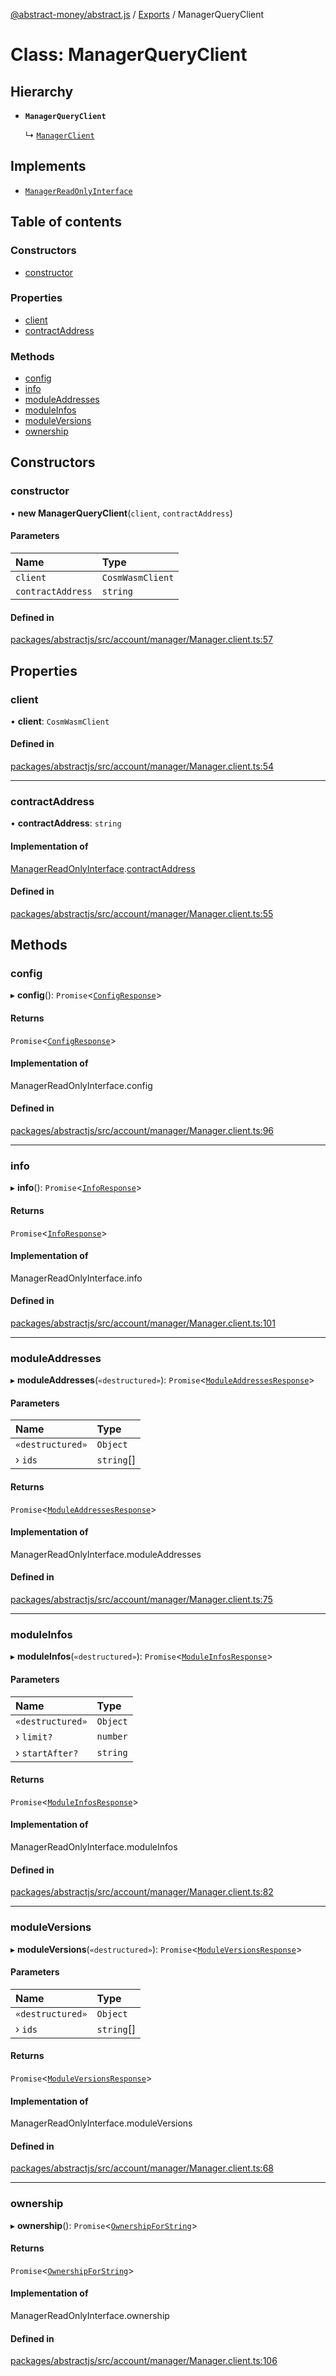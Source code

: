 [@abstract-money/abstract.js](../README.md) / [Exports](../modules.md) / ManagerQueryClient

# Class: ManagerQueryClient

## Hierarchy

- **`ManagerQueryClient`**

  ↳ [`ManagerClient`](ManagerClient.md)

## Implements

- [`ManagerReadOnlyInterface`](../interfaces/ManagerReadOnlyInterface.md)

## Table of contents

### Constructors

- [constructor](ManagerQueryClient.md#constructor)

### Properties

- [client](ManagerQueryClient.md#client)
- [contractAddress](ManagerQueryClient.md#contractaddress)

### Methods

- [config](ManagerQueryClient.md#config)
- [info](ManagerQueryClient.md#info)
- [moduleAddresses](ManagerQueryClient.md#moduleaddresses)
- [moduleInfos](ManagerQueryClient.md#moduleinfos)
- [moduleVersions](ManagerQueryClient.md#moduleversions)
- [ownership](ManagerQueryClient.md#ownership)

## Constructors

### constructor

• **new ManagerQueryClient**(`client`, `contractAddress`)

#### Parameters

| Name | Type |
| :------ | :------ |
| `client` | `CosmWasmClient` |
| `contractAddress` | `string` |

#### Defined in

[packages/abstractjs/src/account/manager/Manager.client.ts:57](https://github.com/AbstractSDK/frontend/blob/07410073/packages/abstractjs/src/account/manager/Manager.client.ts#L57)

## Properties

### client

• **client**: `CosmWasmClient`

#### Defined in

[packages/abstractjs/src/account/manager/Manager.client.ts:54](https://github.com/AbstractSDK/frontend/blob/07410073/packages/abstractjs/src/account/manager/Manager.client.ts#L54)

___

### contractAddress

• **contractAddress**: `string`

#### Implementation of

[ManagerReadOnlyInterface](../interfaces/ManagerReadOnlyInterface.md).[contractAddress](../interfaces/ManagerReadOnlyInterface.md#contractaddress)

#### Defined in

[packages/abstractjs/src/account/manager/Manager.client.ts:55](https://github.com/AbstractSDK/frontend/blob/07410073/packages/abstractjs/src/account/manager/Manager.client.ts#L55)

## Methods

### config

▸ **config**(): `Promise`<[`ConfigResponse`](../interfaces/ManagerTypes.ConfigResponse.md)\>

#### Returns

`Promise`<[`ConfigResponse`](../interfaces/ManagerTypes.ConfigResponse.md)\>

#### Implementation of

ManagerReadOnlyInterface.config

#### Defined in

[packages/abstractjs/src/account/manager/Manager.client.ts:96](https://github.com/AbstractSDK/frontend/blob/07410073/packages/abstractjs/src/account/manager/Manager.client.ts#L96)

___

### info

▸ **info**(): `Promise`<[`InfoResponse`](../interfaces/ManagerTypes.InfoResponse.md)\>

#### Returns

`Promise`<[`InfoResponse`](../interfaces/ManagerTypes.InfoResponse.md)\>

#### Implementation of

ManagerReadOnlyInterface.info

#### Defined in

[packages/abstractjs/src/account/manager/Manager.client.ts:101](https://github.com/AbstractSDK/frontend/blob/07410073/packages/abstractjs/src/account/manager/Manager.client.ts#L101)

___

### moduleAddresses

▸ **moduleAddresses**(`«destructured»`): `Promise`<[`ModuleAddressesResponse`](../interfaces/ManagerTypes.ModuleAddressesResponse.md)\>

#### Parameters

| Name | Type |
| :------ | :------ |
| `«destructured»` | `Object` |
| › `ids` | `string`[] |

#### Returns

`Promise`<[`ModuleAddressesResponse`](../interfaces/ManagerTypes.ModuleAddressesResponse.md)\>

#### Implementation of

ManagerReadOnlyInterface.moduleAddresses

#### Defined in

[packages/abstractjs/src/account/manager/Manager.client.ts:75](https://github.com/AbstractSDK/frontend/blob/07410073/packages/abstractjs/src/account/manager/Manager.client.ts#L75)

___

### moduleInfos

▸ **moduleInfos**(`«destructured»`): `Promise`<[`ModuleInfosResponse`](../interfaces/ManagerTypes.ModuleInfosResponse.md)\>

#### Parameters

| Name | Type |
| :------ | :------ |
| `«destructured»` | `Object` |
| › `limit?` | `number` |
| › `startAfter?` | `string` |

#### Returns

`Promise`<[`ModuleInfosResponse`](../interfaces/ManagerTypes.ModuleInfosResponse.md)\>

#### Implementation of

ManagerReadOnlyInterface.moduleInfos

#### Defined in

[packages/abstractjs/src/account/manager/Manager.client.ts:82](https://github.com/AbstractSDK/frontend/blob/07410073/packages/abstractjs/src/account/manager/Manager.client.ts#L82)

___

### moduleVersions

▸ **moduleVersions**(`«destructured»`): `Promise`<[`ModuleVersionsResponse`](../interfaces/ManagerTypes.ModuleVersionsResponse.md)\>

#### Parameters

| Name | Type |
| :------ | :------ |
| `«destructured»` | `Object` |
| › `ids` | `string`[] |

#### Returns

`Promise`<[`ModuleVersionsResponse`](../interfaces/ManagerTypes.ModuleVersionsResponse.md)\>

#### Implementation of

ManagerReadOnlyInterface.moduleVersions

#### Defined in

[packages/abstractjs/src/account/manager/Manager.client.ts:68](https://github.com/AbstractSDK/frontend/blob/07410073/packages/abstractjs/src/account/manager/Manager.client.ts#L68)

___

### ownership

▸ **ownership**(): `Promise`<[`OwnershipForString`](../interfaces/ManagerTypes.OwnershipForString.md)\>

#### Returns

`Promise`<[`OwnershipForString`](../interfaces/ManagerTypes.OwnershipForString.md)\>

#### Implementation of

ManagerReadOnlyInterface.ownership

#### Defined in

[packages/abstractjs/src/account/manager/Manager.client.ts:106](https://github.com/AbstractSDK/frontend/blob/07410073/packages/abstractjs/src/account/manager/Manager.client.ts#L106)
